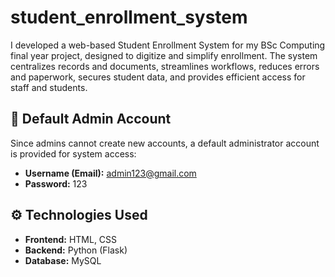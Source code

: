 # student_enrollment_system
I developed a web-based Student Enrollment System for my BSc Computing final year project, designed to digitize and simplify enrollment. The system centralizes records and documents, streamlines workflows, reduces errors and paperwork, secures student data, and provides efficient access for staff and students.


## 🔑 Default Admin Account

Since admins cannot create new accounts, a default administrator account is provided for system access:

- **Username (Email):** admin123@gmail.com  
- **Password:** 123
  
## ⚙️ Technologies Used

- **Frontend:** HTML, CSS
- **Backend:** Python (Flask)  
- **Database:** MySQL  
